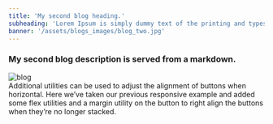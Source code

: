 ```yaml
---
title: 'My second blog heading.'
subheading: 'Lorem Ipsum is simply dummy text of the printing and typesetting industry.'
banner: '/assets/blogs_images/blog_two.jpg'
---
```


### My second blog description is served from a markdown.

<img src="{{ banner }}" class="img-fluid" alt="blog" />

<div class="blog-container description mt-3">
    Additional utilities can be used to adjust the alignment of buttons when horizontal. Here we’ve taken our previous responsive example and added some flex utilities and a margin utility on the button to right align the buttons when they’re no longer stacked.
</div>